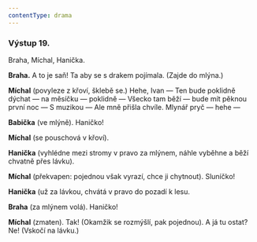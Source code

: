 ```yaml
---
contentType: drama
---
```


<section>

### Výstup 19.

Braha, Míchal, Hanička.

**Braha.** A to je saň! Ta aby se s drakem pojímala. (Zajde do mlýna.)

**Míchal** (povyleze z křoví, šklebě se.) Hehe, Ivan — Ten bude poklidně dýchat — na měsíčku — poklidně — Všecko tam běží — bude mít pěknou první noc — S muzikou — Ale mně přišla chvíle. Mlynář pryč — hehe —

**Babička** (ve mlýně). Haničko!

**Míchal** (se pouschová v křoví).

**Hanička** (vyhlédne mezi stromy v pravo za mlýnem, náhle vyběhne a běží chvatně přes lávku).

**Míchal** (překvapen: pojednou však vyrazí, chce ji chytnout). Sluníčko!

**Hanička** (už za lávkou, chvátá v pravo do pozadí k lesu.

**Braha** (za mlýnem volá). Haničko! 

**Míchal** (zmaten). Tak! (Okamžik se rozmýšlí, pak pojednou). A já tu ostat? Ne! (Vskočí na lávku.)

</section>
